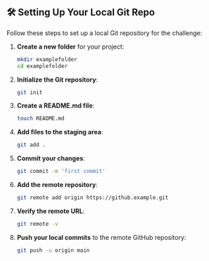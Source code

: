 ## 🛠️ Setting Up Your Local Git Repo

Follow these steps to set up a local Git repository for the challenge:

1. **Create a new folder** for your project:

    ```bash
    mkdir examplefolder
    cd examplefolder
    ```

2. **Initialize the Git repository**:

    ```bash
    git init
    ```

3. **Create a README.md file**:

    ```bash
    touch README.md
    ```

4. **Add files to the staging area**:

    ```bash
    git add .
    ```

5. **Commit your changes**:

    ```bash
    git commit -m 'first commit'
    ```

6. **Add the remote repository**:

    ```bash
    git remote add origin https://github.example.git
    ```

7. **Verify the remote URL**:

    ```bash
    git remote -v
    ```

8. **Push your local commits** to the remote GitHub repository:

    ```bash
    git push -u origin main
    ```